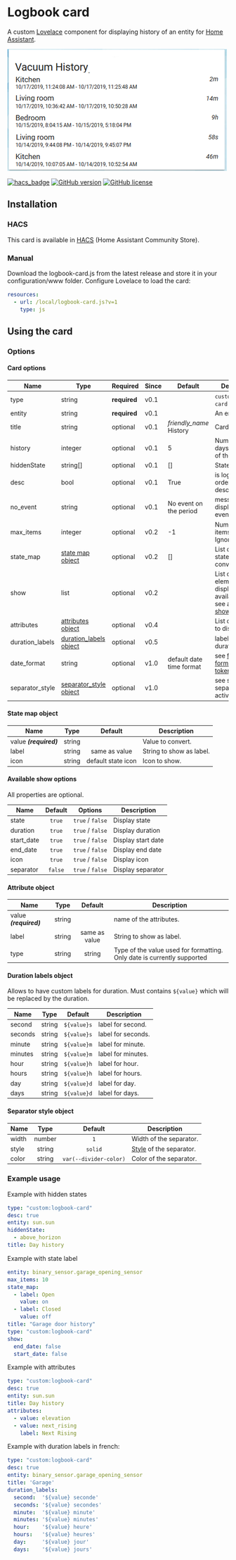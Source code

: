# Logbook card

A custom [Lovelace](https://www.home-assistant.io/lovelace/) component for displaying history of an entity for [Home Assistant](https://github.com/home-assistant/home-assistant).

![logbook card example](images/screenshot.png)

[![hacs_badge](https://img.shields.io/badge/HACS-Default-orange.svg?style=for-the-badge)](https://github.com/custom-components/hacs)
[![GitHub version](https://img.shields.io/github/v/release/royto/logbook-card?style=for-the-badge)](https://github.com/royto/logbook-card/releases)
[![GitHub license](https://img.shields.io/badge/LICENCE-GPLv3-green.svg?style=for-the-badge)](/LICENSE)

## Installation

### HACS

This card is available in [HACS](https://hacs.xyz/) (Home Assistant Community Store).

### Manual

Download the logbook-card.js from the latest release and store it in your configuration/www folder.
Configure Lovelace to load the card:

```yaml
resources:
  - url: /local/logbook-card.js?v=1
    type: js
```

## Using the card

### Options

#### Card options

| Name            | Type                                              | Required     | Since | Default                 | Description                                                                                                     |
| --------------- | ------------------------------------------------- | ------------ | ----- | ----------------------- | --------------------------------------------------------------------------------------------------------------- |
| type            | string                                            | **required** | v0.1  |                         | `custom:logbook-card`                                                                                           |
| entity          | string                                            | **required** | v0.1  |                         | An entity_id.                                                                                                   |
| title           | string                                            | optional     | v0.1  | _friendly_name_ History | Card title                                                                                                      |
| history         | integer                                           | optional     | v0.1  | 5                       | Numbers of days of history of the logbook                                                                       |
| hiddenState     | string[]                                          | optional     | v0.1  | []                      | States to hide                                                                                                  |
| desc            | bool                                              | optional     | v0.1  | True                    | is logbook ordered descending                                                                                   |
| no_event        | string                                            | optional     | v0.1  | No event on the period  | message displayed if no event to display                                                                        |
| max_items       | integer                                           | optional     | v0.2  | -1                      | Number of items to display. Ignored if < 0                                                                      |
| state_map       | [state map object](#state-map-object)             | optional     | v0.2  | []                      | List of entity states to convert                                                                                |
| show            | list                                              | optional     | v0.2  |                         | List of UI elements to display/hide, for available items see available [show options](#available-show-options). |
| attributes      | [attributes object](#attribute-object)            | optional     | v0.4  |                         | List of attributes to display.                                                                                  |
| duration_labels | [duration_labels object](#duration-labels-object) | optional     | v0.5  |                         | labels for duration.                                                                                            |
| date_format     | string                                            | optional     | v1.0  | default date time format                        | see [fecha formatting token](https://github.com/taylorhakes/fecha#formatting-tokens)       |
| separator_style     | [separator_style object](#separator-style-object)                          | optional     | v1.0  |                          | see style for separator (if activated)       |

#### State map object

| Name                   |  Type  |    Default         | Description              |
| ---------------------- | :----: | :----------------: | ------------------------ |
| value **_(required)_** | string |                    | Value to convert.        |
| label                  | string | same as value      | String to show as label. |
| icon                   | string | default state icon | Icon to show.            |

#### Available show options

All properties are optional.

| Name       | Default |     Options      | Description        |
| ---------- | :-----: | :--------------: | ------------------ |
| state      | `true`  | `true` / `false` | Display state      |
| duration   | `true`  | `true` / `false` | Display duration   |
| start_date | `true`  | `true` / `false` | Display start date |
| end_date   | `true`  | `true` / `false` | Display end date   |
| icon       | `true`  | `true` / `false` | Display icon       |
| separator  | `false` | `true` / `false` | Display separator  |

#### Attribute object

| Name                   |  Type  |    Default    | Description                                                             |
| ---------------------- | :----: | :-----------: | ----------------------------------------------------------------------- |
| value **_(required)_** | string |               | name of the attributes.                                                 |
| label                  | string | same as value | String to show as label.                                                |
| type                   | string |    string     | Type of the value used for formatting. Only date is currently supported |

#### Duration labels object

Allows to have custom labels for duration. Must contains `${value}` which will be replaced by the duration.

| Name    |  Type  |   Default   | Description        |
| ------- | :----: | :---------: | ------------------ |
| second  | string | `${value}s` | label for second.  |
| seconds | string | `${value}s` | label for seconds. |
| minute  | string | `${value}m` | label for minute.  |
| minutes | string | `${value}m` | label for minutes. |
| hour    | string | `${value}h` | label for hour.    |
| hours   | string | `${value}h` | label for hours.   |
| day     | string | `${value}d` | label for day.     |
| days    | string | `${value}d` | label for days.    |

#### Separator style object

| Name       |  Type  |    Default         | Description              |
| -----------| :----: | :----------------: | ------------------------ |
| width      | number | `1`                    | Width of the separator. |
| style      | string | `solid`                | [Style](https://developer.mozilla.org/en-US/docs/Web/CSS/border-style) of the separator. |
| color      | string | `var(--divider-color)` | Color of the separator. |

### Example usage

Example with hidden states

```yaml
type: "custom:logbook-card"
desc: true
entity: sun.sun
hiddenState:
  - above_horizon
title: Day history
```

Example with state label

```yaml
entity: binary_sensor.garage_opening_sensor
max_items: 10
state_map:
  - label: Open
    value: on
  - label: Closed
    value: off
title: "Garage door history"
type: "custom:logbook-card"
show:
  end_date: false
  start_date: false
```

Example with attributes

```yaml
type: "custom:logbook-card"
desc: true
entity: sun.sun
title: Day history
attributes:
  - value: elevation
  - value: next_rising
    label: Next Rising
```

Example with duration labels in french:

```yaml
type: "custom:logbook-card"
desc: true
entity: binary_sensor.garage_opening_sensor
title: 'Garage'
duration_labels:
  second:  '${value} seconde'
  seconds: '${value} secondes'
  minute:  '${value} minute'
  minutes: '${value} minutes'
  hour:    '${value} heure'
  hours:   '${value} heures'
  day:     '${value} jour'
  days:    '${value} jours'
```
